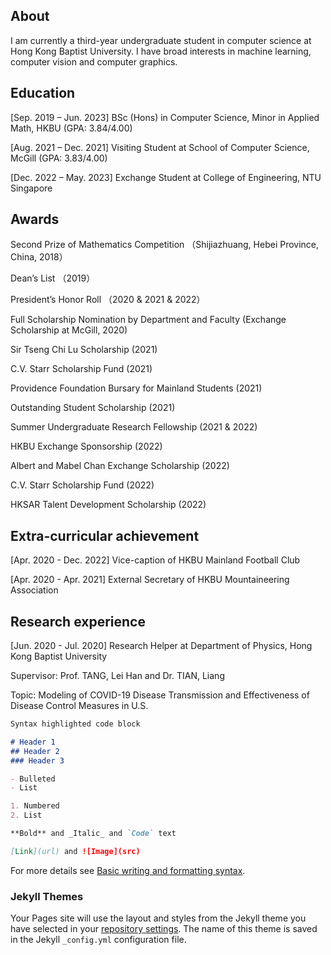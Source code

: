 ## About

I am currently a third-year undergraduate student in computer science at Hong Kong Baptist University.
I have broad interests in machine learning, computer vision and computer graphics. 

## Education

[Sep. 2019 – Jun. 2023] BSc (Hons) in Computer Science, Minor in Applied Math, HKBU (GPA: 3.84/4.00)

[Aug. 2021 – Dec. 2021] Visiting Student at School of Computer Science, McGill (GPA: 3.83/4.00)

[Dec. 2022 – May. 2023] Exchange Student at College of Engineering, NTU Singapore

## Awards
Second Prize of Mathematics Competition （Shijiazhuang, Hebei Province, China, 2018）

Dean’s List （2019）

President’s Honor Roll （2020 & 2021 & 2022）

Full Scholarship Nomination by Department and Faculty (Exchange Scholarship at McGill, 2020)

Sir Tseng Chi Lu Scholarship (2021)

C.V. Starr Scholarship Fund (2021)

Providence Foundation Bursary for Mainland Students (2021)

Outstanding Student Scholarship (2021)

Summer Undergraduate Research Fellowship (2021 & 2022)

HKBU Exchange Sponsorship (2022)

Albert and Mabel Chan Exchange Scholarship (2022)

C.V. Starr Scholarship Fund (2022)

HKSAR Talent Development Scholarship (2022)

## Extra-curricular achievement
[Apr. 2020 - Dec. 2022] Vice-caption of HKBU Mainland Football Club

[Apr. 2020 - Apr. 2021] External Secretary of HKBU Mountaineering Association

## Research experience
[Jun. 2020 - Jul. 2020] Research Helper at Department of Physics, Hong Kong Baptist University

Supervisor: Prof. TANG, Lei Han and Dr. TIAN, Liang

Topic: Modeling of COVID-19 Disease Transmission and Effectiveness of Disease Control Measures in U.S.



```markdown
Syntax highlighted code block

# Header 1
## Header 2
### Header 3

- Bulleted
- List

1. Numbered
2. List

**Bold** and _Italic_ and `Code` text

[Link](url) and ![Image](src)
```

For more details see [Basic writing and formatting syntax](https://docs.github.com/en/github/writing-on-github/getting-started-with-writing-and-formatting-on-github/basic-writing-and-formatting-syntax).

### Jekyll Themes

Your Pages site will use the layout and styles from the Jekyll theme you have selected in your [repository settings](https://github.com/Xinyue-HU/Xinyue-HU.github.io/settings/pages). The name of this theme is saved in the Jekyll `_config.yml` configuration file.
